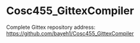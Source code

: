 # Cosc455_GittexCompiler
Complete
Gittex repository address: https://github.com/bayeh1/Cosc455_GittexCompiler
